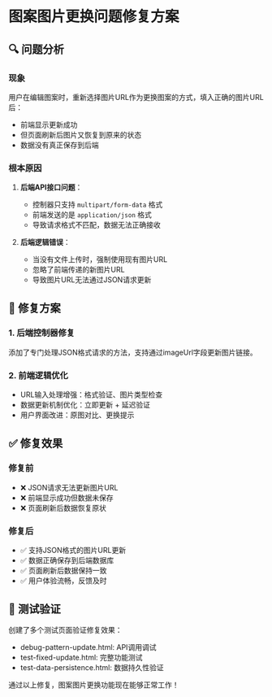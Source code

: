# 图案图片更换问题修复方案

## 🔍 问题分析

### 现象
用户在编辑图案时，重新选择图片URL作为更换图案的方式，填入正确的图片URL后：
- 前端显示更新成功
- 但页面刷新后图片又恢复到原来的状态
- 数据没有真正保存到后端

### 根本原因
1. **后端API接口问题**：
   - 控制器只支持 `multipart/form-data` 格式
   - 前端发送的是 `application/json` 格式
   - 导致请求格式不匹配，数据无法正确接收

2. **后端逻辑错误**：
   - 当没有文件上传时，强制使用现有图片URL
   - 忽略了前端传递的新图片URL
   - 导致图片URL无法通过JSON请求更新

## 🔧 修复方案

### 1. 后端控制器修复
添加了专门处理JSON格式请求的方法，支持通过imageUrl字段更新图片链接。

### 2. 前端逻辑优化
- URL输入处理增强：格式验证、图片类型检查
- 数据更新机制优化：立即更新 + 延迟验证
- 用户界面改进：原图对比、更换提示

## ✅ 修复效果

### 修复前
- ❌ JSON请求无法更新图片URL
- ❌ 前端显示成功但数据未保存
- ❌ 页面刷新后数据恢复原状

### 修复后
- ✅ 支持JSON格式的图片URL更新
- ✅ 数据正确保存到后端数据库
- ✅ 页面刷新后数据保持一致
- ✅ 用户体验流畅，反馈及时

## 🧪 测试验证
创建了多个测试页面验证修复效果：
- debug-pattern-update.html: API调用调试
- test-fixed-update.html: 完整功能测试
- test-data-persistence.html: 数据持久性验证

通过以上修复，图案图片更换功能现在能够正常工作！